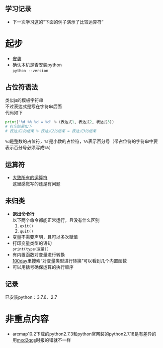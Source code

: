 ## 学习记录

- 下一次学习[这](https://github.com/jackfrued/Python-100-Days/blob/master/Day01-15/02.%E8%AF%AD%E8%A8%80%E5%85%83%E7%B4%A0.md#%E8%BF%90%E7%AE%97%E7%AC%A6)的“下面的例子演示了比较运算符”



# 起步



- [安装](https://github.com/jackfrued/Python-100-Days/blob/master/Day01-15/01.%E5%88%9D%E8%AF%86Python.md#%E5%AE%89%E8%A3%85python%E8%A7%A3%E9%87%8A%E5%99%A8)
- 确认本机是否安装python  
  `python --version`







## 占位符语法

类似js的模板字符串  
不过表达式是写在字符串后面  
代码如下  

```python
print('%d %% %d = %d' % (表达式1, 表达式2, 表达式3)) 
# 打印结果如下
# 表达式1的结果 % 表达式2的结果 = 表达式3的结果
```

`%d`是整数的占位符，`%f`是小数的占位符，`%%`表示百分号（带占位符的字符串中要表示百分号必须写成`%%`）

## 运算符

- [大致所有的运算符](https://github.com/jackfrued/Python-100-Days/blob/master/Day01-15/02.%E8%AF%AD%E8%A8%80%E5%85%83%E7%B4%A0.md#%E8%BF%90%E7%AE%97%E7%AC%A6)  
  这里感觉写的还是有问题

## 未归类

- **退出命令行**  
  以下两个命令都能正常运行，且没有什么区别
  1. `exit()`
  2. `quit()`
- 变量不需要声明，且可以多次赋值
- 打印变量类型的语句  
  `print(type(变量))`
- 有内置函数对变量进行转换  
  [100day](https://github.com/jackfrued/Python-100-Days/blob/master/Day01-15/02.%E8%AF%AD%E8%A8%80%E5%85%83%E7%B4%A0.md#%E5%8F%98%E9%87%8F%E7%9A%84%E4%BD%BF%E7%94%A8)里搜索“对变量类型进行转换”可以看到几个内置函数
- 可以用括号确保运算的执行顺序

## 记录

已安装python：3.7.6、2.7



# 非重点内容

- arcmap10.2下载的python2.7.3和python官网装的python2.7.18是有差异的  
  用[mxd2qgs](https://github.com/fitnr/mxd2qgs)时报的错就不一样